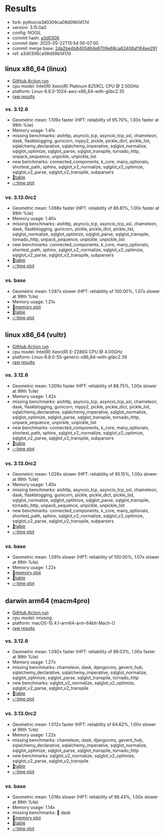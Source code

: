# Results

- fork: python/a3d0306ca08d09b1417d
- version: 3.15.0a0
- config: NOGIL
- commit hash: [a3d0306](https://github.com/python/cpython/commit/a3d0306)
- commit date: 2025-05-22T15:54:56-07:00
- commit merge base: [2da2be4b8400d6de8709e68ca62408af164ee291](https://github.com/python/cpython/commit/2da2be4b8400d6de8709e68ca62408af164ee291)
- ref: a3d0306ca08d09b1417d

## linux x86_64 (linux)

- [GitHub Action run](https://github.com/facebookexperimental/free-threading-benchmarking/actions/runs/15199512197)
- cpu model: Intel(R) Xeon(R) Platinum 8259CL CPU @ 2.50GHz
- platform: Linux-6.8.0-1024-aws-x86_64-with-glibc2.35
- [raw results](bm-20250522-linux-x86_64-python-a3d0306ca08d09b1417d-3.15.0a0-a3d0306.json)

### vs. 3.12.6

- Geometric mean: 1.109x faster (HPT: reliability of 95.70%, 1.00x faster at 99th %ile)
- Memory usage: 1.41x
- missing benchmarks: aiohttp, asyncio_tcp, asyncio_tcp_ssl, chameleon, dask, flaskblogging, gunicorn, mypy2, pickle, pickle_dict, pickle_list, sqlalchemy_declarative, sqlalchemy_imperative, sqlglot_normalize, sqlglot_optimize, sqlglot_parse, sqlglot_transpile, tornado_http, unpack_sequence, unpickle, unpickle_list
- new benchmarks: connected_components, k_core, many_optionals, shortest_path, sphinx, sqlglot_v2_normalize, sqlglot_v2_optimize, sqlglot_v2_parse, sqlglot_v2_transpile, subparsers
- [📄table](bm-20250522-linux-x86_64-python-a3d0306ca08d09b1417d-3.15.0a0-a3d0306-vs-3.12.6.md)
- [📈time plot](bm-20250522-linux-x86_64-python-a3d0306ca08d09b1417d-3.15.0a0-a3d0306-vs-3.12.6.svg)

### vs. 3.13.0rc2

- Geometric mean: 1.068x faster (HPT: reliability of 86.81%, 1.00x faster at 99th %ile)
- Memory usage: 1.40x
- missing benchmarks: aiohttp, asyncio_tcp, asyncio_tcp_ssl, chameleon, dask, flaskblogging, gunicorn, pickle, pickle_dict, pickle_list, sqlglot_normalize, sqlglot_optimize, sqlglot_parse, sqlglot_transpile, tornado_http, unpack_sequence, unpickle, unpickle_list
- new benchmarks: connected_components, k_core, many_optionals, shortest_path, sphinx, sqlglot_v2_normalize, sqlglot_v2_optimize, sqlglot_v2_parse, sqlglot_v2_transpile, subparsers
- [📄table](bm-20250522-linux-x86_64-python-a3d0306ca08d09b1417d-3.15.0a0-a3d0306-vs-3.13.0rc2.md)
- [📈time plot](bm-20250522-linux-x86_64-python-a3d0306ca08d09b1417d-3.15.0a0-a3d0306-vs-3.13.0rc2.svg)

### vs. base

- Geometric mean: 1.087x slower (HPT: reliability of 100.00%, 1.07x slower at 99th %ile)
- Memory usage: 1.21x
- [🧠memory plot](bm-20250522-linux-x86_64-python-a3d0306ca08d09b1417d-3.15.0a0-a3d0306-vs-base-mem.svg)
- [📄table](bm-20250522-linux-x86_64-python-a3d0306ca08d09b1417d-3.15.0a0-a3d0306-vs-base.md)
- [📈time plot](bm-20250522-linux-x86_64-python-a3d0306ca08d09b1417d-3.15.0a0-a3d0306-vs-base.svg)

## linux x86_64 (vultr)

- [GitHub Action run](https://github.com/facebookexperimental/free-threading-benchmarking/actions/runs/15199512197)
- cpu model: Intel(R) Xeon(R) E-2286G CPU @ 4.00GHz
- platform: Linux-6.8.0-55-generic-x86_64-with-glibc2.39
- [raw results](bm-20250522-vultr-x86_64-python-a3d0306ca08d09b1417d-3.15.0a0-a3d0306.json)

### vs. 3.12.6

- Geometric mean: 1.009x faster (HPT: reliability of 88.75%, 1.00x slower at 99th %ile)
- Memory usage: 1.42x
- missing benchmarks: aiohttp, asyncio_tcp, asyncio_tcp_ssl, chameleon, dask, flaskblogging, gunicorn, mypy2, pickle, pickle_dict, pickle_list, sqlalchemy_declarative, sqlalchemy_imperative, sqlglot_normalize, sqlglot_optimize, sqlglot_parse, sqlglot_transpile, tornado_http, unpack_sequence, unpickle, unpickle_list
- new benchmarks: connected_components, k_core, many_optionals, shortest_path, sphinx, sqlglot_v2_normalize, sqlglot_v2_optimize, sqlglot_v2_parse, sqlglot_v2_transpile, subparsers
- [📄table](bm-20250522-vultr-x86_64-python-a3d0306ca08d09b1417d-3.15.0a0-a3d0306-vs-3.12.6.md)
- [📈time plot](bm-20250522-vultr-x86_64-python-a3d0306ca08d09b1417d-3.15.0a0-a3d0306-vs-3.12.6.svg)

### vs. 3.13.0rc2

- Geometric mean: 1.026x slower (HPT: reliability of 95.15%, 1.00x slower at 99th %ile)
- Memory usage: 1.40x
- missing benchmarks: aiohttp, asyncio_tcp, asyncio_tcp_ssl, chameleon, dask, flaskblogging, gunicorn, pickle, pickle_dict, pickle_list, sqlglot_normalize, sqlglot_optimize, sqlglot_parse, sqlglot_transpile, tornado_http, unpack_sequence, unpickle, unpickle_list
- new benchmarks: connected_components, k_core, many_optionals, shortest_path, sphinx, sqlglot_v2_normalize, sqlglot_v2_optimize, sqlglot_v2_parse, sqlglot_v2_transpile, subparsers
- [📄table](bm-20250522-vultr-x86_64-python-a3d0306ca08d09b1417d-3.15.0a0-a3d0306-vs-3.13.0rc2.md)
- [📈time plot](bm-20250522-vultr-x86_64-python-a3d0306ca08d09b1417d-3.15.0a0-a3d0306-vs-3.13.0rc2.svg)

### vs. base

- Geometric mean: 1.091x slower (HPT: reliability of 100.00%, 1.07x slower at 99th %ile)
- Memory usage: 1.22x
- [🧠memory plot](bm-20250522-vultr-x86_64-python-a3d0306ca08d09b1417d-3.15.0a0-a3d0306-vs-base-mem.svg)
- [📄table](bm-20250522-vultr-x86_64-python-a3d0306ca08d09b1417d-3.15.0a0-a3d0306-vs-base.md)
- [📈time plot](bm-20250522-vultr-x86_64-python-a3d0306ca08d09b1417d-3.15.0a0-a3d0306-vs-base.svg)

## darwin arm64 (macm4pro)

- [GitHub Action run](https://github.com/facebookexperimental/free-threading-benchmarking/actions/runs/15199512197)
- cpu model: missing
- platform: macOS-15.4.1-arm64-arm-64bit-Mach-O
- [raw results](bm-20250522-macm4pro-arm64-python-a3d0306ca08d09b1417d-3.15.0a0-a3d0306.json)

### vs. 3.12.6

- Geometric mean: 1.092x faster (HPT: reliability of 98.03%, 1.00x faster at 99th %ile)
- Memory usage: 1.27x
- missing benchmarks: chameleon, dask, djangocms, gevent_hub, sqlalchemy_declarative, sqlalchemy_imperative, sqlglot_normalize, sqlglot_optimize, sqlglot_parse, sqlglot_transpile, tornado_http
- new benchmarks: sqlglot_v2_normalize, sqlglot_v2_optimize, sqlglot_v2_parse, sqlglot_v2_transpile
- [📄table](bm-20250522-macm4pro-arm64-python-a3d0306ca08d09b1417d-3.15.0a0-a3d0306-vs-3.12.6.md)
- [📈time plot](bm-20250522-macm4pro-arm64-python-a3d0306ca08d09b1417d-3.15.0a0-a3d0306-vs-3.12.6.svg)

### vs. 3.13.0rc2

- Geometric mean: 1.012x faster (HPT: reliability of 64.62%, 1.00x slower at 99th %ile)
- Memory usage: 1.22x
- missing benchmarks: chameleon, dask, djangocms, gevent_hub, sqlalchemy_declarative, sqlalchemy_imperative, sqlglot_normalize, sqlglot_optimize, sqlglot_parse, sqlglot_transpile, tornado_http
- new benchmarks: sqlglot_v2_normalize, sqlglot_v2_optimize, sqlglot_v2_parse, sqlglot_v2_transpile
- [📄table](bm-20250522-macm4pro-arm64-python-a3d0306ca08d09b1417d-3.15.0a0-a3d0306-vs-3.13.0rc2.md)
- [📈time plot](bm-20250522-macm4pro-arm64-python-a3d0306ca08d09b1417d-3.15.0a0-a3d0306-vs-3.13.0rc2.svg)

### vs. base

- Geometric mean: 1.016x slower (HPT: reliability of 98.43%, 1.00x slower at 99th %ile)
- Memory usage: 1.14x
- missing benchmarks: 🔴 dask
- [🧠memory plot](bm-20250522-macm4pro-arm64-python-a3d0306ca08d09b1417d-3.15.0a0-a3d0306-vs-base-mem.svg)
- [📄table](bm-20250522-macm4pro-arm64-python-a3d0306ca08d09b1417d-3.15.0a0-a3d0306-vs-base.md)
- [📈time plot](bm-20250522-macm4pro-arm64-python-a3d0306ca08d09b1417d-3.15.0a0-a3d0306-vs-base.svg)

